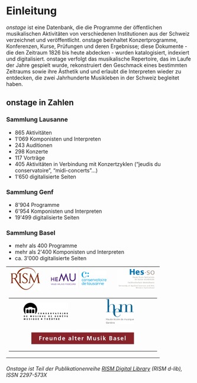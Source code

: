 # Einleitung
_onstage_ ist eine Datenbank, die die Programme der öffentlichen musikalischen Aktivitäten von verschiedenen Institutionen aus der Schweiz verzeichnet und veröffentlicht. onstage beinhaltet Konzertprogramme, Konferenzen, Kurse, Prüfungen und deren Ergebnisse; diese Dokumente - die den Zeitraum 1826 bis heute abdecken - wurden katalogisiert, indexiert und digitalisiert. onstage verfolgt das musikalische Repertoire, das im Laufe der Jahre gespielt wurde, rekonstruiert den Geschmack eines bestimmten Zeitraums sowie ihre Ästhetik und und erlaubt die Interpreten wieder zu entdecken, die zwei Jahrhunderte Musikleben in der Schweiz begleitet haben.

## onstage in Zahlen

### Sammlung Lausanne

* 865 Aktivitäten
* 1'069 Komponisten und Interpreten
* 243 Auditionen
* 298 Konzerte
* 117 Vorträge
* 405 Aktivitäten in Verbindung mit Konzertzyklen (“jeudis du conservatoire”, “midi-concerts”…)
* 1'650 digitalisierte Seiten

### Sammlung Genf

* 8'904 Programme
* 6'954 Komponisten und Interpreten
* 19'499 digitalisierte Seiten

### Sammlung Basel

* mehr als 400 Programme
* mehr als 2'400 Komponisten und Interpreten
* ca. 3'000 digitalisierte Seiten

<!-- Old Onstage logos-->
<div>
	<table border="0" cellspacing="10px" style="margin: 0 auto;text-align:center">
		<tr>
			<td align="center">
				<a href="http://www.rism-ch.org" target="_blank"><img src="https://raw.githubusercontent.com/rism-ch/onstage-texts/master/images/logo-rism.png" width="80px" border="0"></a>
			</td>
			<td align="center">
				<a href="http://www.hemu.ch" target="_blank"><img src="https://raw.githubusercontent.com/rism-ch/onstage-texts/master/images/logo-cdl-hemu.jpg" width="150px" border="0"></a>
			</td>
			<td align="center">
				<a href="http://www.hes-so.ch" target="_blank"><img src="https://raw.githubusercontent.com/rism-ch/onstage-texts/master/images/logo-hesso-s.png" width="100px" border="0"></a>
			</td>
		</tr>
    <tr>
      <td colspan=3>
        <table width="100%">
          <tr>
      			<td align="center" width="50%">
      				<a href="http://www.cmusge.ch" target="_blank"><img src="https://raw.githubusercontent.com/rism-ch/onstage-texts/master/images/logo-cmusge.png" width="120px" border="0"></a>
      			</td>
      			<td align="center" width="50%">
      				<a href="https://www.hesge.ch/hem" target="_blank"><img src="https://raw.githubusercontent.com/rism-ch/onstage-texts/master/images/logo-hem-ge.png" width="75px" border="0"></a>
      			</td>
          </tr>
          <tr>
            <td align="center" colspan=2 style="padding: 10px">
              <a href="http://famb.ch/" target="_blank"><img src="https://raw.githubusercontent.com/rism-ch/onstage-texts/master/images/famb_logo_pantone.jpg" width="75%"></a>
            </td>
        </table>
      </td>
	</table>
</div>


###### Onstage ist Teil der Publikationenreihe [RISM Digital Library](http://rism-ch.org/d-lib.html) (RISM d-lib), ISSN 2297-573X
